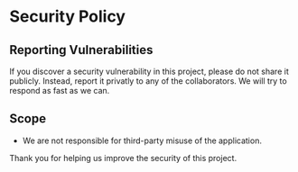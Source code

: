 # Security Policy

## Reporting Vulnerabilities
If you discover a security vulnerability in this project, please do not share it publicly. Instead, report it privatly to any of the collaborators.
We will try to respond as fast as we can.

## Scope
- We are not responsible for third-party misuse of the application.

Thank you for helping us improve the security of this project.

